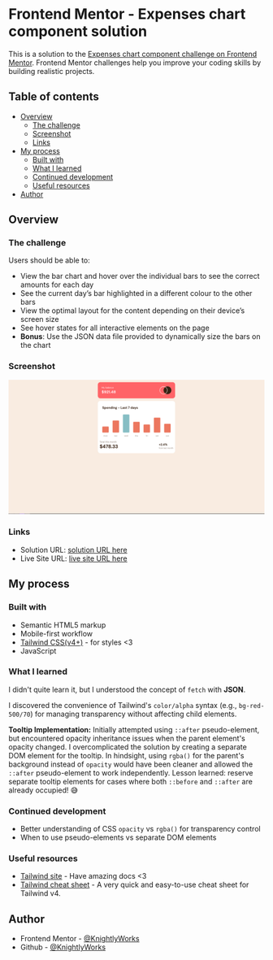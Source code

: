 # Frontend Mentor - Expenses chart component solution

This is a solution to the [Expenses chart component challenge on Frontend Mentor](https://www.frontendmentor.io/challenges/expenses-chart-component-e7yJBUdjwt). Frontend Mentor challenges help you improve your coding skills by building realistic projects. 

## Table of contents

- [Overview](#overview)
  - [The challenge](#the-challenge)
  - [Screenshot](#screenshot)
  - [Links](#links)
- [My process](#my-process)
  - [Built with](#built-with)
  - [What I learned](#what-i-learned)
  - [Continued development](#continued-development)
  - [Useful resources](#useful-resources)
- [Author](#author)


## Overview

### The challenge

Users should be able to:

- View the bar chart and hover over the individual bars to see the correct amounts for each day
- See the current day’s bar highlighted in a different colour to the other bars
- View the optimal layout for the content depending on their device’s screen size
- See hover states for all interactive elements on the page
- **Bonus**: Use the JSON data file provided to dynamically size the bars on the chart

### Screenshot

![](./screenshot.png)


### Links

- Solution URL: [solution URL here](https://github.com/KnightlyWorks/expenses-chart-component)
- Live Site URL: [live site URL here](https://KnightlyWorks.github.io/expenses-chart-component)

## My process

### Built with

- Semantic HTML5 markup
- Mobile-first workflow
- [Tailwind CSS(v4+)](https://tailwindcss.com/) - for styles <3
- JavaScript

### What I learned

I didn't quite learn it, but I understood the concept of `fetch` with **JSON**.

I discovered the convenience of Tailwind's `color/alpha` syntax (e.g., `bg-red-500/70`) for managing transparency without affecting child elements.

**Tooltip Implementation:** Initially attempted using `::after` pseudo-element, but encountered opacity inheritance issues when the parent element's opacity changed. I overcomplicated the solution by creating a separate DOM element for the tooltip. In hindsight, using `rgba()` for the parent's background instead of `opacity` would have been cleaner and allowed the `::after` pseudo-element to work independently. Lesson learned: reserve separate tooltip elements for cases where both `::before` and `::after` are already occupied! 😅

### Continued development

- Better understanding of CSS `opacity` vs `rgba()` for transparency control
- When to use pseudo-elements vs separate DOM elements

### Useful resources

- [Tailwind site](https://tailwindcss.com/) - Have amazing docs <3
- [Tailwind cheat sheet](https://tailwindcss.504b.cc/?ref=dailydev) - A very quick and easy-to-use cheat sheet for Tailwind v4.


## Author


- Frontend Mentor - [@KnightlyWorks](https://www.frontendmentor.io/profile/KnightlyWorks)
- Github - [@KnightlyWorks](https://github.com/KnightlyWorks)

